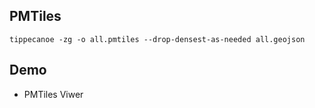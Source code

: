 ## PMTiles
```
tippecanoe -zg -o all.pmtiles --drop-densest-as-needed all.geojson
```
## Demo
- PMTiles Viwer
